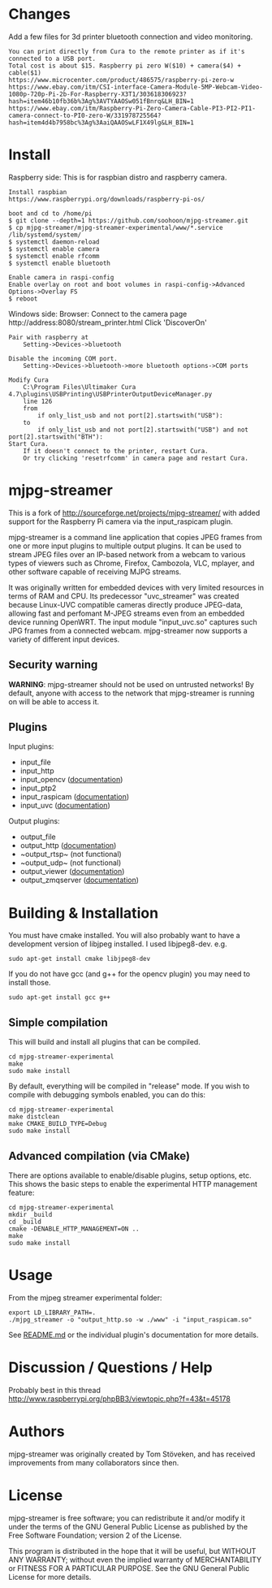 Changes
=======
Add a few files for 3d printer bluetooth connection and video monitoring.

	You can print directly from Cura to the remote printer as if it's connected to a USB port.
	Total cost is about $15. Raspberry pi zero W($10) + camera($4) + cable($1)
	https://www.microcenter.com/product/486575/raspberry-pi-zero-w
	https://www.ebay.com/itm/CSI-interface-Camera-Module-5MP-Webcam-Video-1080p-720p-Pi-2b-For-Raspberry-X3T1/303618306923?hash=item46b10fb36b%3Ag%3AVTYAAOSw051fBnrq&LH_BIN=1
	https://www.ebay.com/itm/Raspberry-Pi-Zero-Camera-Cable-PI3-PI2-PI1-camera-connect-to-PI0-zero-W/331978725564?hash=item4d4b7958bc%3Ag%3AaiQAAOSwLF1X49lg&LH_BIN=1

Install
=======

Raspberry side:
This is for raspbian distro and raspberry camera.

	Install raspbian
	https://www.raspberrypi.org/downloads/raspberry-pi-os/

	boot and cd to /home/pi
	$ git clone --depth=1 https://github.com/soohoon/mjpg-streamer.git
	$ cp mjpg-streamer/mjpg-streamer-experimental/www/*.service /lib/systemd/system/
	$ systemctl daemon-reload
	$ systemctl enable camera
	$ systemctl enable rfcomm
	$ systemctl enable bluetooth

	Enable camera in raspi-config
	Enable overlay on root and boot volumes in raspi-config->Advanced Options->Overlay FS
	$ reboot

Windows side:
	Browser: Connect to the camera page
		http://address:8080/stream_printer.html
		Click 'DiscoverOn'

	Pair with raspberry at
		Setting->Devices->bluetooth

	Disable the incoming COM port.
		Setting->Devices->bluetooth->more bluetooth options->COM ports

	Modify Cura
		C:\Program Files\Ultimaker Cura 4.7\plugins\USBPrinting\USBPrinterOutputDeviceManager.py
		line 126
		from
			if only_list_usb and not port[2].startswith("USB"):
		to
			if only_list_usb and not port[2].startswith("USB") and not port[2].startswith("BTH"):
	Start Cura.
		If it doesn't connect to the printer, restart Cura.
		Or try clicking 'resetrfcomm' in camera page and restart Cura.

mjpg-streamer
=============

This is a fork of http://sourceforge.net/projects/mjpg-streamer/ with added support for the Raspberry Pi camera via the input_raspicam plugin.

mjpg-streamer is a command line application that copies JPEG frames from one
or more input plugins to multiple output plugins. It can be used to stream
JPEG files over an IP-based network from a webcam to various types of viewers
such as Chrome, Firefox, Cambozola, VLC, mplayer, and other software capable
of receiving MJPG streams.

It was originally written for embedded devices with very limited resources in
terms of RAM and CPU. Its predecessor "uvc_streamer" was created because
Linux-UVC compatible cameras directly produce JPEG-data, allowing fast and
perfomant M-JPEG streams even from an embedded device running OpenWRT. The
input module "input_uvc.so" captures such JPG frames from a connected webcam.
mjpg-streamer now supports a variety of different input devices.

Security warning
----------------

**WARNING**: mjpg-streamer should not be used on untrusted networks!
By default, anyone with access to the network that mjpg-streamer is running
on will be able to access it.

Plugins
-------

Input plugins:

* input_file
* input_http
* input_opencv ([documentation](mjpg-streamer-experimental/plugins/input_opencv/README.md))
* input_ptp2
* input_raspicam ([documentation](mjpg-streamer-experimental/plugins/input_raspicam/README.md))
* input_uvc ([documentation](mjpg-streamer-experimental/plugins/input_uvc/README.md))

Output plugins:

* output_file
* output_http ([documentation](mjpg-streamer-experimental/plugins/output_http/README.md))
* ~output_rtsp~ (not functional)
* ~output_udp~ (not functional)
* output_viewer ([documentation](mjpg-streamer-experimental/plugins/output_viewer/README.md))
* output_zmqserver ([documentation](mjpg-streamer-experimental/plugins/output_zmqserver/README.md))

Building & Installation
=======================

You must have cmake installed. You will also probably want to have a development
version of libjpeg installed. I used libjpeg8-dev. e.g.

    sudo apt-get install cmake libjpeg8-dev

If you do not have gcc (and g++ for the opencv plugin) you may need to install those.

    sudo apt-get install gcc g++

Simple compilation
------------------

This will build and install all plugins that can be compiled.

    cd mjpg-streamer-experimental
    make
    sudo make install
    
By default, everything will be compiled in "release" mode. If you wish to compile
with debugging symbols enabled, you can do this:

    cd mjpg-streamer-experimental
    make distclean
    make CMAKE_BUILD_TYPE=Debug
    sudo make install
    
Advanced compilation (via CMake)
--------------------------------

There are options available to enable/disable plugins, setup options, etc. This
shows the basic steps to enable the experimental HTTP management feature:

    cd mjpg-streamer-experimental
    mkdir _build
    cd _build
    cmake -DENABLE_HTTP_MANAGEMENT=ON ..
    make
    sudo make install

Usage
=====
From the mjpeg streamer experimental
folder:
```
export LD_LIBRARY_PATH=.
./mjpg_streamer -o "output_http.so -w ./www" -i "input_raspicam.so"
```

See [README.md](mjpg-streamer-experimental/README.md) or the individual plugin's documentation for more details.

Discussion / Questions / Help
=============================

Probably best in this thread
http://www.raspberrypi.org/phpBB3/viewtopic.php?f=43&t=45178

Authors
=======

mjpg-streamer was originally created by Tom Stöveken, and has received
improvements from many collaborators since then.


License
=======

mjpg-streamer is free software; you can redistribute it and/or modify
it under the terms of the GNU General Public License as published by
the Free Software Foundation; version 2 of the License.

This program is distributed in the hope that it will be useful,
but WITHOUT ANY WARRANTY; without even the implied warranty of
MERCHANTABILITY or FITNESS FOR A PARTICULAR PURPOSE.  See the 
GNU General Public License for more details.
